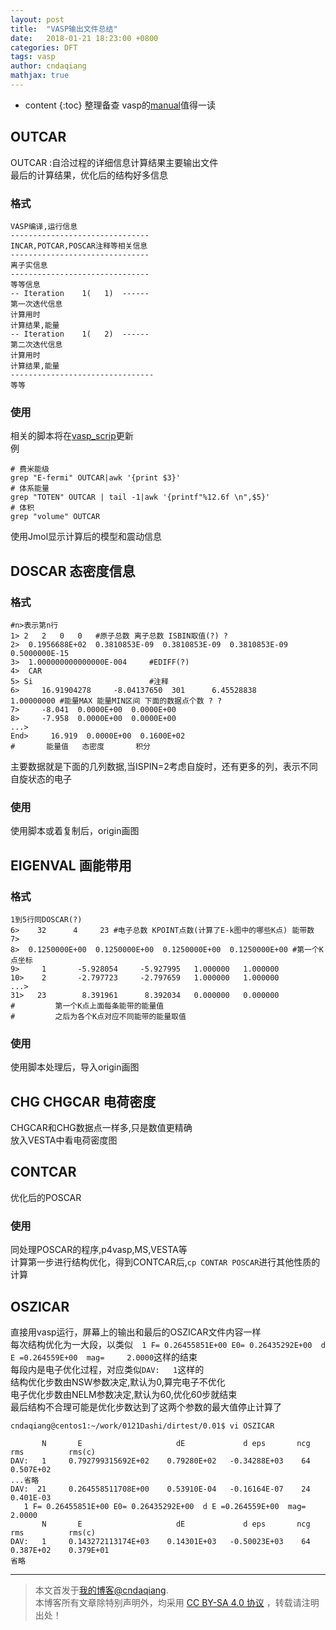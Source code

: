 ```yaml
---
layout: post
title:  "VASP输出文件总结"
date:   2018-01-21 18:23:00 +0800
categories: DFT
tags: vasp
author: cndaqiang
mathjax: true
---
```

* content
{:toc}
整理备查
vasp的[manual](http://cms.mpi.univie.ac.at/vasp/vasp/vasp.html)值得一读




## OUTCAR
OUTCAR :自洽过程的详细信息计算结果主要输出文件<br>
最后的计算结果，优化后的结构好多信息
### 格式
```
VASP编译,运行信息
-------------------------------
INCAR,POTCAR,POSCAR注释等相关信息
-------------------------------
离子实信息
-------------------------------
等等信息
-- Iteration    1(   1)  ------
第一次迭代信息
计算用时
计算结果,能量
-- Iteration    1(   2)  ------
第二次迭代信息
计算用时
计算结果,能量
--------------------------------
等等
```
### 使用
相关的脚本将在[vasp_scrip](https://github.com/cndaqiang/vasp_scrip)更新
<br>例
```
# 费米能级
grep "E-fermi" OUTCAR|awk '{print $3}'
# 体系能量
grep "TOTEN" OUTCAR | tail -1|awk '{printf"%12.6f \n",$5}'
# 体积
grep "volume" OUTCAR
```
使用Jmol显示计算后的模型和震动信息
## DOSCAR 态密度信息
### 格式
```
#n>表示第n行
1> 2   2   0   0   #原子总数 离子总数 ISBIN取值(?) ?
2>  0.1956688E+02  0.3810853E-09  0.3810853E-09  0.3810853E-09  0.5000000E-15
3>  1.000000000000000E-004     #EDIFF(?)
4>  CAR 
5> Si                          #注释    
6>     16.91904278     -8.04137650  301      6.45528838      1.00000000 #能量MAX 能量MIN区间 下面的数据点个数 ? ?
7>     -8.041  0.0000E+00  0.0000E+00
8>     -7.958  0.0000E+00  0.0000E+00
...>
End>     16.919  0.0000E+00  0.1600E+02
#       能量值   态密度       积分
```
主要数据就是下面的几列数据,当ISPIN=2考虑自旋时，还有更多的列，表示不同自旋状态的电子
### 使用
使用脚本或着复制后，origin画图
## EIGENVAL 画能带用
### 格式
```
1到5行同DOSCAR(?)
6>    32      4     23 #电子总数 KPOINT点数(计算了E-k图中的哪些K点) 能带数
7> 
8>  0.1250000E+00  0.1250000E+00  0.1250000E+00  0.1250000E+00 #第一个K点坐标
9>     1       -5.928054     -5.927995   1.000000   1.000000
10>    2       -2.797723     -2.797659   1.000000   1.000000
...>
31>   23        8.391961      8.392034   0.000000   0.000000
#         第一个K点上面每条能带的能量值
#         之后为各个K点对应不同能带的能量取值
```
### 使用
使用脚本处理后，导入origin画图
## CHG CHGCAR 电荷密度
CHGCAR和CHG数据点一样多,只是数值更精确<br>
放入VESTA中看电荷密度图

## CONTCAR
优化后的POSCAR<br>
### 使用
同处理POSCAR的程序,p4vasp,MS,VESTA等<br>
计算第一步进行结构优化，得到CONTCAR后,`cp CONTAR POSCAR`进行其他性质的计算

## OSZICAR
直接用vasp运行，屏幕上的输出和最后的OSZICAR文件内容一样<br>
每次结构优化为一大段，以类似`  1 F= 0.26455851E+00 E0= 0.26435292E+00  d E =0.264559E+00  mag=     2.0000`这样的结束<br>
每段内是电子优化过程，对应类似`DAV:   1`这样的<br>
结构优化步数由NSW参数决定,默认为0,算完电子不优化<br>
电子优化步数由NELM参数决定,默认为60,优化60步就结束<br>
最后结构不合理可能是优化步数达到了这两个参数的最大值停止计算了
```
cndaqiang@centos1:~/work/0121Dashi/dirtest/0.01$ vi OSZICAR 

       N       E                     dE             d eps       ncg     rms          rms(c)
DAV:   1     0.792799315692E+02    0.79280E+02   -0.34288E+03    64   0.507E+02
...省略
DAV:  21     0.264558511708E+00    0.53910E-04   -0.16164E-07    24   0.401E-03
   1 F= 0.26455851E+00 E0= 0.26435292E+00  d E =0.264559E+00  mag=     2.0000
       N       E                     dE             d eps       ncg     rms          rms(c)
DAV:   1     0.143272113174E+03    0.14301E+03   -0.50023E+03    64   0.387E+02    0.379E+01
省略
```



------
>本文首发于[我的博客@cndaqiang](https://cndaqiang.github.io/).<br>
>本博客所有文章除特别声明外，均采用 [CC BY-SA 4.0 协议](https://creativecommons.org/licenses/by-sa/4.0/deed.zh) ，转载请注明出处！
